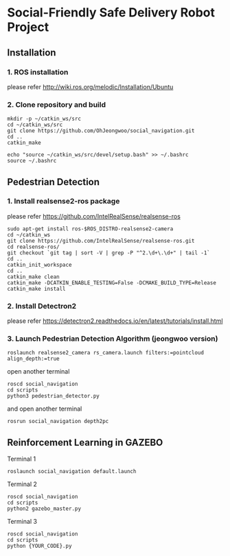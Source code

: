 # Social-Friendly Safe Delivery Robot Project

## Installation

### 1. ROS installation

please refer http://wiki.ros.org/melodic/Installation/Ubuntu

### 2. Clone repository and build

```
mkdir -p ~/catkin_ws/src
cd ~/catkin_ws/src
git clone https://github.com/OhJeongwoo/social_navigation.git
cd ..
catkin_make
```

```
echo "source ~/catkin_ws/src/devel/setup.bash" >> ~/.bashrc
source ~/.bashrc
```


## Pedestrian Detection

### 1. Install realsense2-ros package

please refer https://github.com/IntelRealSense/realsense-ros

```
sudo apt-get install ros-$ROS_DISTRO-realsense2-camera
cd ~/catkin_ws
git clone https://github.com/IntelRealSense/realsense-ros.git
cd realsense-ros/
git checkout `git tag | sort -V | grep -P "^2.\d+\.\d+" | tail -1`
cd ..
catkin_init_workspace
cd ..
catkin_make clean
catkin_make -DCATKIN_ENABLE_TESTING=False -DCMAKE_BUILD_TYPE=Release
catkin_make install
```

### 2. Install Detectron2

please refer https://detectron2.readthedocs.io/en/latest/tutorials/install.html

### 3. Launch Pedestrian Detection Algorithm (jeongwoo version)

```
roslaunch realsense2_camera rs_camera.launch filters:=pointcloud align_depth:=true
```

open another terminal
```
roscd social_navigation
cd scripts
python3 pedestrian_detector.py
```

and open another terminal

```
rosrun social_navigation depth2pc
```

## Reinforcement Learning in GAZEBO

Terminal 1
```
roslaunch social_navigation default.launch
```

Terminal 2
```
roscd social_navigation
cd scripts
python2 gazebo_master.py
```

Terminal 3
```
roscd social_navigation
cd scripts
python {YOUR_CODE}.py
```

